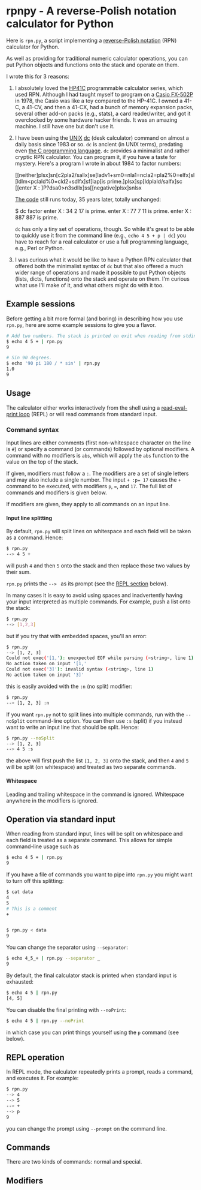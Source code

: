 # rpnpy - A reverse-Polish notation calculator for Python

Here is `rpn.py`, a script implementing a
[reverse-Polish notation](https://en.wikipedia.org/wiki/Reverse_Polish_notation)
(RPN) calculator for Python.

As well as providing for traditional numeric calculator operations, you can
put Python objects and functions onto the stack and operate on them.

I wrote this for 3 reasons:

1. I absolutely loved the [HP41C](https://en.wikipedia.org/wiki/HP-41C)
   programmable calculator series, which used RPN. Although I had taught
   myself to program on a
   [Casio FX-502P](https://en.wikipedia.org/wiki/Casio_FX-502P_series) in
   1978, the Casio was like a toy compared to the HP-41C. I owned a 41-C, a
   41-CV, and then a 41-CX, had a bunch of memory expansion packs, several
   other add-on packs (e.g., stats), a card reader/writer, and got it
   overclocked by some hardware hacker friends. It was an amazing
   machine. I still have one but don't use it.
1. I have been using the [UNIX](https://en.wikipedia.org/wiki/Unix)
   [dc](https://en.wikipedia.org/wiki/Dc_(computer_program)) (desk
   calculator) command on almost a daily basis since 1983 or so. `dc` is
   ancient (in UNIX terms), predating even
   [the C programming language](https://en.wikipedia.org/wiki/C_(programming_language)). `dc`
   provides a minimalist and rather cryptic RPN calculator. You can program
   it, if you have a taste for mystery.  Here's a program I wrote in about
   1984 to factor numbers:
    
    [[neither]plsx]sn[c2pla2/sallx]se[ladv1+sm0=nla1=ncla2=pla2%0=elfx]sl
    [ldlm<pclald%0=cld2+sdlfx]sf[lap[is prime.]plsx]sp[ldplald/salfx]sc
    [[enter X : ]P?dsa0>n3sdllx]ss[[negative]plsx]snlsx
    
   [The code](https://gist.github.com/terrycojones/bdc16bf8910ba16dd2dd6ccab8cd7e53)
   still runs today, 35 years later, totally unchanged:
    
    $ dc factor
    enter X : 34
    2
    17
    is prime.
    enter X : 77
    7
    11
    is prime.
    enter X : 887
    887
    is prime.
    
   `dc` has only a tiny set of operations, though. So while it's great to
   be able to quickly use it from the command line (e.g., `echo 4 5 + p |
   dc`) you have to reach for a real calculator or use a full programming
   language, e.g., Perl or Python.
1. I was curious what it would be like to have a Python RPN calculator that
   offered both the minimalist syntax of `dc` but that also offered a much
   wider range of operations and made it possible to put Python objects
   (lists, dicts, functions) onto the stack and operate on them. I'm
   curious what use I'll make of it, and what others might do with it too.

## Example sessions

Before getting a bit more formal (and boring) in describing how you use
`rpn.py`, here are some example sessions to give you a flavor.

```sh
# Add two numbers. The stack is printed on exit when reading from stdin.
$ echo 4 5 + | rpn.py
9

# Sin 90 degrees.
$ echo '90 pi 180 / * sin' | rpn.py
1.0
9
```

## Usage

The calculator either works interactively from the shell using a
[read-eval-print loop](https://en.wikipedia.org/wiki/Read%E2%80%93eval%E2%80%93print_loop)
(REPL) or will read commands from standard input.

### Command syntax

Input lines are either comments (first non-whitespace character on the line
is `#`) or specify a command (or commands) followed by optional modifiers.
A command with no modifiers is `abs`, which will apply the `abs` function
to the value on the top of the stack.

If given, modifiers must follow a `:`.  The modifiers are a set of single
letters and may also include a single number. The input `+ :p= 17` causes
the `+` command to be executed, with modifiers `p`, `=`, and `17`.  The
full list of commands and modifiers is given below.

If modifiers are given, they apply to all commands on an input line.

#### Input line splitting

By default, `rpn.py` will split lines on whitespace and each field will be
taken as a command. Hence:

```sh
$ rpn.py
--> 4 5 +
```

will push `4` and then `5` onto the stack and then replace those two values
by their sum.

`rpn.py` prints the `--> ` as its prompt (see the <a href="#repl">REPL
section</a> below).

In many cases it is easy to avoid using spaces and inadvertently having
your input interpreted as multiple commands. For example, push a list onto
the stack:

```sh
$ rpn.py
--> [1,2,3]
```

but if you try that with embedded spaces, you'll an error:

```sh
$ rpn.py
--> [1, 2, 3]
Could not exec('[1,'): unexpected EOF while parsing (<string>, line 1)
No action taken on input '[1,'
Could not exec('3]'): invalid syntax (<string>, line 1)
No action taken on input '3]'
```

this is easily avoided with the `:n` (no split) modifier:

```sh
$ rpn.py
--> [1, 2, 3] :n
```

If you want `rpn.py` not to split lines into multiple commands, run with
the `--noSplit` command-line option. You can then use `:s` (split) if you
instead want to write an input line that should be split. Hence:

```sh
$ rpn.py --noSplit
--> [1, 2, 3]
--> 4 5 :s
```

the above will first push the list `[1, 2, 3]` onto the stack, and then `4`
and `5` will be split (on whitespace) and treated as two separate commands.

#### Whitespace

Leading and trailing whitespace in the command is ignored. Whitespace
anywhere in the modifiers is ignored.


## Operation via standard input

When reading from standard input, lines will be split on whitespace and
each field is treated as a separate command. This allows for simple
command-line usage such as

```sh
$ echo 4 5 + | rpn.py
9
```

If you have a file of commands you want to pipe into `rpn.py` you might
want to turn off this splitting:

```sh
$ cat data
4
5
# This is a comment
+


$ rpn.py < data
9
```

You can change the separator using `--separator`:

```sh
$ echo 4_5_+ | rpn.py --separator _
9
```

By default, the final calculator stack is printed when standard input is
exhausted:

```sh
$ echo 4 5 | rpn.py
[4, 5]
```

You can disable the final printing with `--noPrint`:

```sh
$ echo 4 5 | rpn.py --noPrint
```

in which case you can print things yourself using the `p` command (see
below).

<a id="repl"></a>
## REPL operation

In REPL mode, the calculator repeatedly prints a prompt, reads a command,
and executes it. For example:

```sh
$ rpn.py
--> 4
--> 5
--> +
--> p
9
```

you can change the prompt using `--prompt` on the command line.

## Commands

There are two kinds of commands: normal and special. 

## Modifiers
